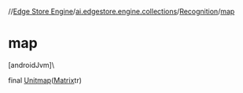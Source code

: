 //[Edge Store Engine](../../../index.md)/[ai.edgestore.engine.collections](../index.md)/[Recognition](index.md)/[map](map.md)

# map

[androidJvm]\

final [Unit](https://kotlinlang.org/api/latest/jvm/stdlib/kotlin/-unit/index.html)[map](map.md)([Matrix](https://developer.android.com/reference/kotlin/android/graphics/Matrix.html)tr)
